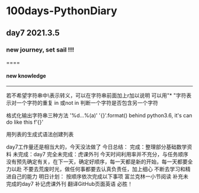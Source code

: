 # 100days-PythonDiary
## day7  2021.3.5

### new journey, set sail !!!
====
#### new knowledge
----
 若不希望字符串中\表示转义，可以在字符串前面加上r加以说明
 可以用"* "字符表示对一个字符的重复
 in 或not in 判断一个字符是否包含另一个字符

 格式化输出字符串三种方法
  '%d...%(a)'
  '{}'.format()
  behind python3.6, it's can do like this
  f'{}'
  
  用列表的生成式语法创建列表
  
  
day7工作量还是相当大的，今天没法做了
今日总结：
    完成：整理部分基础数学资料
    未完成：day7
    完全未完成：虎课外刊
    今天时间利用率并不充分，与任务顺序没有预先确定有关，在下一天，确定好顺序，每一天都是新的开始，每一天都要全力以赴
    不要去荒废时光，做任何事都要去认真负责任，加上细心
    不断去学习和精进自己的能力
  明日计划：
      按顺序依次完成以下事项
      富兰克林一小节阅读
      补充未完成的day7
      补记虎课外刊
      翻译GitHub页面英语
      必胜！
